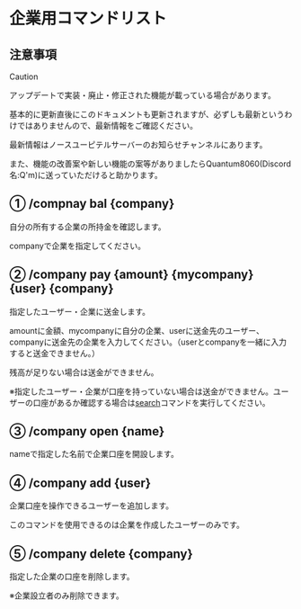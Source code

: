 # 企業用コマンドリスト

## 注意事項
> [!CAUTION]
> アップデートで実装・廃止・修正された機能が載っている場合があります。
>
> 基本的に更新直後にこのドキュメントも更新されますが、必ずしも最新というわけではありませんので、最新情報をご確認ください。
>
> 最新情報はノースユーピテルサーバーのお知らせチャンネルにあります。
>
> また、機能の改善案や新しい機能の案等がありましたらQuantum8060(Discord名:Q'm)に送っていただけると助かります。

## ① /compnay bal \{company\}

自分の所有する企業の所持金を確認します。

companyで企業を指定してください。


## ② /company pay \{amount\} \{mycompany\} \{user\} \{company\}

指定したユーザー・企業に送金します。

amountに金額、mycompanyに自分の企業、userに送金先のユーザー、companyに送金先の企業を入力してください。（userとcompanyを一緒に入力すると送金できません。）

残高が足りない場合は送金ができません。

※指定したユーザー・企業が口座を持っていない場合は送金ができません。ユーザーの口座があるか確認する場合は[search](https://github.com/Quantum8060-org/North-Jupiter-BOT-docs/blob/main/docs/COMMANDS.md#-search-user)コマンドを実行してください。


## ③ /company open \{name\}

nameで指定した名前で企業口座を開設します。


## ④ /company add \{user\}

企業口座を操作できるユーザーを追加します。

このコマンドを使用できるのは企業を作成したユーザーのみです。


## ⑤ /company delete \{company\}

指定した企業の口座を削除します。

※企業設立者のみ削除できます。


